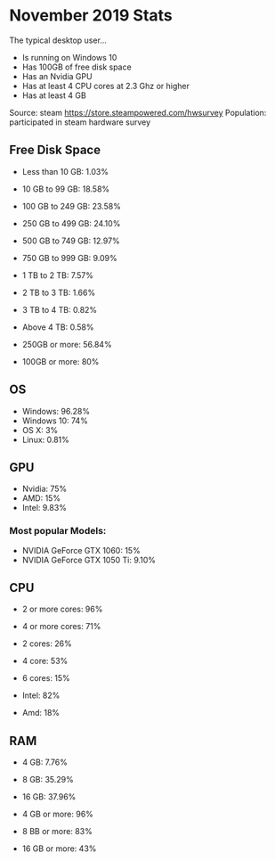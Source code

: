 # November 2019 Stats

The typical desktop user...
- Is running on Windows 10
- Has 100GB of free disk space
- Has an Nvidia GPU
- Has at least 4 CPU cores at 2.3 Ghz or higher
- Has at least 4 GB

Source: steam https://store.steampowered.com/hwsurvey
Population: participated in steam hardware survey

## Free Disk Space

- Less than 10 GB: 1.03%
- 10 GB to 99 GB: 18.58%
- 100 GB to 249 GB: 23.58%
- 250 GB to 499 GB: 24.10%
- 500 GB to 749 GB: 12.97%
- 750 GB to 999 GB: 9.09%
- 1 TB to 2 TB: 7.57%
- 2 TB to 3 TB: 1.66%
- 3 TB to 4 TB: 0.82%
- Above 4 TB: 0.58%

- 250GB or more: 56.84%
- 100GB or more: 80%


## OS
- Windows: 96.28% 
- Windows 10: 74%
- OS X: 3% 
- Linux: 0.81%

## GPU
- Nvidia: 75% 
- AMD: 15%
- Intel: 9.83% 

### Most popular Models:  
- NVIDIA GeForce GTX 1060: 15%
- NVIDIA GeForce GTX 1050 Ti: 9.10%

## CPU
- 2 or more cores: 96%
- 4 or more cores: 71%

- 2 cores: 26%
- 4 core: 53%
- 6 cores: 15%

- Intel: 82%
- Amd: 18%

## RAM
- 4 GB: 7.76% 
- 8 GB: 35.29% 
- 16 GB: 37.96%

- 4 GB or more: 96%
- 8 BB or more: 83%
- 16 GB or more: 43%
